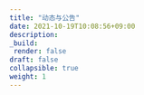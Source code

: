 ```yaml
---
title: "动态与公告"
date: 2021-10-19T10:08:56+09:00
description:
_build:
 render: false 
draft: false
collapsible: true
weight: 1
---
```

